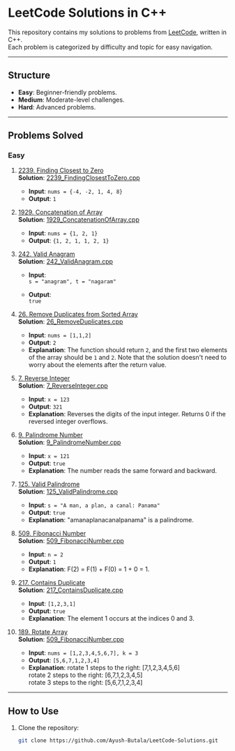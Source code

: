 # LeetCode Solutions in C++

This repository contains my solutions to problems from [LeetCode](https://leetcode.com/), written in C++.  
Each problem is categorized by difficulty and topic for easy navigation.

---

## Structure

- **Easy**: Beginner-friendly problems.
- **Medium**: Moderate-level challenges.
- **Hard**: Advanced problems.

---

## Problems Solved

### Easy

1. [2239. Finding Closest to Zero](https://leetcode.com/problems/find-closest-number-to-zero/description/)  
   **Solution**: [2239_FindingClosestToZero.cpp](https://github.com/Ayush-Butala/LeetCode-Solutions/blob/main/Easy/2239_FindingClosestToZero.cpp)

   - **Input**: `nums = {-4, -2, 1, 4, 8}`
   - **Output**: `1`

2. [1929. Concatenation of Array](https://leetcode.com/problems/concatenation-of-array/description/)  
   **Solution**: [1929_ConcatenationOfArray.cpp](https://github.com/Ayush-Butala/LeetCode-Solutions/blob/main/Easy/1929_ConcatenationOfArray.cpp)

   - **Input**: `nums = {1, 2, 1}`
   - **Output**: `{1, 2, 1, 1, 2, 1}`

3. [242. Valid Anagram](https://leetcode.com/problems/valid-anagram/)  
   **Solution**: [242_ValidAnagram.cpp](https://github.com/Ayush-Butala/LeetCode-Solutions/blob/main/Easy/242_ValidAnagram.cpp)

   - **Input**:  
     `s = "anagram", t = "nagaram"`

   - **Output**:  
     `true`

4. [26. Remove Duplicates from Sorted Array](https://leetcode.com/problems/remove-duplicates-from-sorted-array/)  
   **Solution**: [26_RemoveDuplicates.cpp](https://github.com/Ayush-Butala/LeetCode-Solutions/blob/main/Easy/26_RemoveDuplicatesfromSortedArray.cpp)

   - **Input**: `nums = [1,1,2]`
   - **Output**: `2`
   - **Explanation**: The function should return `2`, and the first two elements of the array should be `1` and `2`. Note that the solution doesn't need to worry about the elements after the return value.

5. [7. Reverse Integer](https://leetcode.com/problems/reverse-integer/)  
   **Solution**: [7_ReverseInteger.cpp](https://github.com/Ayush-Butala/LeetCode-Solutions/blob/main/Easy/7_ReverseInteger.cpp)

   - **Input**: `x = 123`
   - **Output**: `321`
   - **Explanation**: Reverses the digits of the input integer. Returns 0 if the reversed integer overflows.

6. [9. Palindrome Number](https://leetcode.com/problems/palindrome-number/)  
   **Solution**: [9_PalindromeNumber.cpp](https://github.com/Ayush-Butala/LeetCode-Solutions/blob/main/Easy/9_PalindromeNumber.cpp)

   - **Input**: `x = 121`
   - **Output**: `true`
   - **Explanation**: The number reads the same forward and backward.

7. [125. Valid Palindrome](https://leetcode.com/problems/valid-palindrome/)  
   **Solution**: [125_ValidPalindrome.cpp](https://github.com/Ayush-Butala/LeetCode-Solutions/blob/main/Easy/125_ValidPalindrome.cpp)

   - **Input**: `s = "A man, a plan, a canal: Panama"`
   - **Output**: `true`
   - **Explanation**: "amanaplanacanalpanama" is a palindrome.

8. [509. Fibonacci Number](https://leetcode.com/problems/fibonacci-number/)  
   **Solution**: [509_FibonacciNumber.cpp](https://github.com/Ayush-Butala/LeetCode-Solutions/blob/main/Easy/509_FibonnaciNumber.cpp)

   - **Input**: `n = 2`
   - **Output**: `1`
   - **Explanation**: F(2) = F(1) + F(0) = 1 + 0 = 1.

9. [217. Contains Duplicate](https://leetcode.com/problems/contains-duplicate/description/)  
   **Solution**: [217_ContainsDuplicate.cpp](https://github.com/Ayush-Butala/LeetCode-Solutions/blob/main/Easy/217_ContainsDuplicate.cpp)

   - **Input**: `[1,2,3,1]`
   - **Output**: `true`
   - **Explanation**: The element 1 occurs at the indices 0 and 3.

10. [189. Rotate Array](https://leetcode.com/problems/rotate-array/)  
    **Solution**: [509_FibonacciNumber.cpp](https://github.com/Ayush-Butala/LeetCode-Solutions/blob/main/Medium/189_RotateArray.cpp)

    - **Input**: `nums = [1,2,3,4,5,6,7], k = 3`
    - **Output**: `[5,6,7,1,2,3,4]`
    - **Explanation**: rotate 1 steps to the right: [7,1,2,3,4,5,6]  
      rotate 2 steps to the right: [6,7,1,2,3,4,5]  
      rotate 3 steps to the right: [5,6,7,1,2,3,4]

---

## How to Use

1. Clone the repository:
   ```bash
   git clone https://github.com/Ayush-Butala/LeetCode-Solutions.git
   ```
